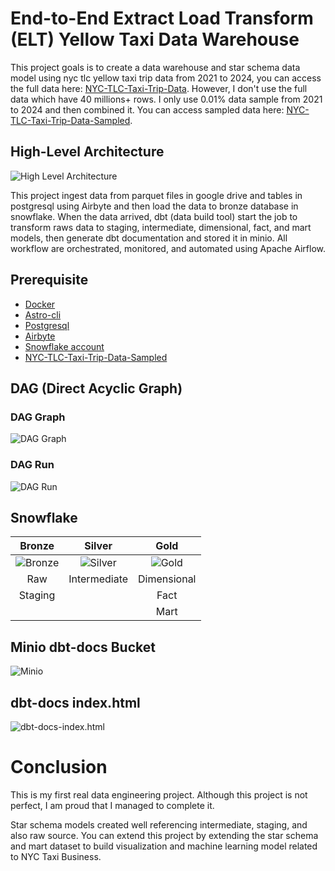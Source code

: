 # End-to-End Extract Load Transform (ELT) Yellow Taxi Data Warehouse
This project goals is to create a data warehouse and star schema data model using nyc tlc yellow taxi trip data from 2021 to 2024, you can access the full data here: [NYC-TLC-Taxi-Trip-Data](https://www.nyc.gov/site/tlc/about/tlc-trip-record-data.page#). However, I don't use the full data which have 40 millions+ rows. I only use 0.01% data sample from 2021 to 2024 and then combined it. You can access sampled data here: [NYC-TLC-Taxi-Trip-Data-Sampled](https://drive.google.com/drive/folders/12HGoYKjYh8XQci7tGTqy6cE1MHSt_WBY?usp=sharing).

## High-Level Architecture

![High Level Architecture](https://drive.google.com/uc?export=view&id=1xMEXTWs0V0tez_9Kbo0PUFB5tDsOm7cm)

This project ingest data from parquet files in google drive and tables in postgresql using Airbyte and then load the data to bronze database in snowflake. When the data arrived, dbt (data build tool) start the job to transform raws data to staging, intermediate, dimensional, fact, and mart models, then generate dbt documentation and stored it in minio. All workflow are orchestrated, monitored, and automated using Apache Airflow.  

## Prerequisite
- [Docker](https://www.docker.com/get-started/)
- [Astro-cli](https://www.astronomer.io/docs/astro/cli/install-cli/)
- [Postgresql](https://www.docker.com/blog/how-to-use-the-postgres-docker-official-image/)
- [Airbyte](https://docs.airbyte.com/platform/using-airbyte/getting-started/oss-quickstart)
- [Snowflake account](https://www.snowflake.com/en/)
- [NYC-TLC-Taxi-Trip-Data-Sampled](https://drive.google.com/drive/folders/12HGoYKjYh8XQci7tGTqy6cE1MHSt_WBY?usp=sharing)

## DAG (Direct Acyclic Graph)
### DAG Graph
![DAG Graph](https://drive.google.com/uc?export=view&id=1ohdI2jsiW4YFV_sdvsq4gFf94g-T1ME1)
### DAG Run
![DAG Run](https://drive.google.com/uc?export=view&id=1kwfvqJJTod_CW-NTJmCPyes3u8nXotzz)

## Snowflake
| Bronze    | Silver   | Gold |
| :-------: | :------: | :-------: |
| ![Bronze](https://drive.google.com/uc?export=view&id=1OHime41bSTvuLjdvloHuxlwo0eURg8vs) | ![Silver](https://drive.google.com/uc?export=view&id=1HVwpm9VFohqMFz4AaLaK4f3hlm-61vpT) | ![Gold](https://drive.google.com/uc?export=view&id=1HG0dSp17A2Ol1I_gC6vaW3KR4SedgbHt) |
| Raw       | Intermediate   |   Dimensional |
| Staging   |                |   Fact        |
|           |                |   Mart        |

## Minio dbt-docs Bucket
![Minio](https://drive.google.com/uc?export=view&id=1d71afQzK5Mdv04BjibUh0FCGMFaENdrP)

## dbt-docs index.html
![dbt-docs-index.html](https://drive.google.com/uc?export=view&id=1y0BjhM9B4UQb4YAPxG60aMx7zkLE8QtZ)

# Conclusion
This is my first real data engineering project. Although this project is not perfect, I am proud that I managed to complete it. 

Star schema models created well referencing intermediate, staging, and also raw source. You can extend this project by extending the star schema and mart dataset to build visualization and machine learning model related to NYC Taxi Business.
